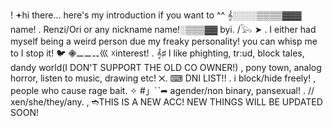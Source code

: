 ! [](https://pix.crd.co/assets/images/gallery18/3890bbcf_original.gif?v=95dd3781) 
𖥔hi there... here's my introduction if you want to ^^
𝄞░░░░▒▒▒▒▓▓▓ name! . Renzi/Ori or any nickname name!░▒▒▒▓▓
byi. /𓅂 ➤ . I either had myself being a weird person due my freaky personality! you can whisp me to I stop it! 🐦
𖠁⚊⚊⚋巛 ☓interest! . 𝄞♯ I like phighting, tr:ud, block tales, dandy world(I DON'T SUPPORT THE OLD CO OWNER!) , pony town, analog horror, listen to music, drawing etc!
☓. ⌨︎︎ DNI LIST!! . i block/hide freely! , people who cause rage bait. 
✧ #」ˊˋ➦ agender/non binary, pansexual! . // xen/she/they/any. , ➬THIS IS A  NEW ACC! NEW THINGS WILL BE UPDATED SOON! 
